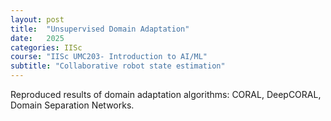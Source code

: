 ```yaml
---
layout: post
title:  "Unsupervised Domain Adaptation"
date:   2025
categories: IISc
course: "IISc UMC203- Introduction to AI/ML"
subtitle: "Collaborative robot state estimation"
---
```

Reproduced results of domain adaptation algorithms: CORAL, DeepCORAL, Domain Separation
Networks.

